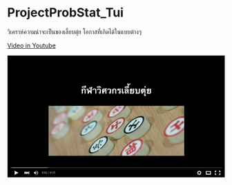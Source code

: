 # ProjectProbStat_Tui

วิเคราห์ความน่าจะเป็นของเลี้ยบตุ่ย โอกาสที่เกิดได้ในแบบต่างๆ

[Video in Youtube](https://www.youtube.com/watch?v=RgBX5JgK­Sk)

[![](youtube_image.png)](https://www.youtube.com/watch?v=RgBX5JgK­Sk "ProjectProbStat_Tui")

